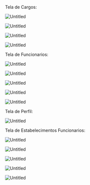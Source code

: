 Tela de Cargos:

![Untitled](<../images/Cargo%20(1).png>)

![Untitled](<../images/Cargo%20(2).png>)

![Untitled](<../images/Cargo%20(3).png>)

![Untitled](<../images/Cargo%20(4).png>)

Tela de Funcionarios:

![Untitled](<../images/Funcionarios%20(1).png>)

![Untitled](<../images/Funcionarios%20(2).png>)

![Untitled](<../images/Funcionarios%20(3).png>)

![Untitled](<../images/Funcionarios%20(4).png>)

![Untitled](<../images/Funcionarios%20(5).png>)

Tela de Perfil:

![Untitled](../images/PerfilVisualizar.png)

Tela de Estabelecimentos Funcionarios:

![Untitled](<../images/EstabelecimentoFuncionario%20(1).png>)

![Untitled](<../images/EstabelecimentoFuncionario%20(2).png>)

![Untitled](<../images/EstabelecimentoFuncionario%20(3).png>)

![Untitled](<../images/EstabelecimentoFuncionario%20(4).png>)

![Untitled](<../images/EstabelecimentoFuncionario%20(5).png>)
